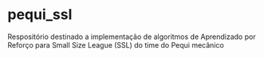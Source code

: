 # pequi_ssl
Respositório destinado a implementação de algoritmos de Aprendizado por Reforço para Small Size League (SSL) do time do Pequi mecânico
